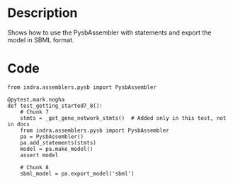 # Description
Shows how to use the PysbAssembler with statements and export the model in SBML format.

# Code
```
from indra.assemblers.pysb import PysbAssembler

@pytest.mark.nogha
def test_getting_started7_8():
    # Chunk 7
    stmts = _get_gene_network_stmts()  # Added only in this test, not in docs
    from indra.assemblers.pysb import PysbAssembler
    pa = PysbAssembler()
    pa.add_statements(stmts)
    model = pa.make_model()
    assert model

    # Chunk 8
    sbml_model = pa.export_model('sbml')

```
